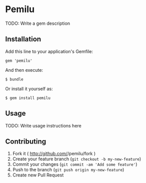 # Pemilu

TODO: Write a gem description

## Installation

Add this line to your application's Gemfile:

    gem 'pemilu'

And then execute:

    $ bundle

Or install it yourself as:

    $ gem install pemilu

## Usage

TODO: Write usage instructions here

## Contributing

1. Fork it ( http://github.com/<my-github-username>/pemilu/fork )
2. Create your feature branch (`git checkout -b my-new-feature`)
3. Commit your changes (`git commit -am 'Add some feature'`)
4. Push to the branch (`git push origin my-new-feature`)
5. Create new Pull Request
